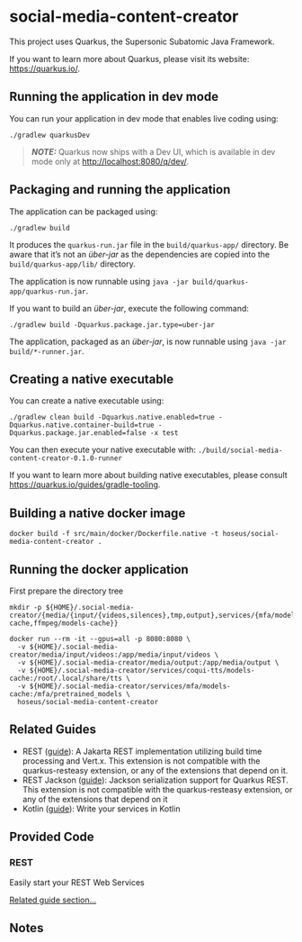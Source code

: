 # social-media-content-creator

This project uses Quarkus, the Supersonic Subatomic Java Framework.

If you want to learn more about Quarkus, please visit its website: <https://quarkus.io/>.

## Running the application in dev mode

You can run your application in dev mode that enables live coding using:

```shell script
./gradlew quarkusDev
```

> **_NOTE:_**  Quarkus now ships with a Dev UI, which is available in dev mode only at <http://localhost:8080/q/dev/>.

## Packaging and running the application

The application can be packaged using:

```shell script
./gradlew build
```

It produces the `quarkus-run.jar` file in the `build/quarkus-app/` directory.
Be aware that it’s not an _über-jar_ as the dependencies are copied into the `build/quarkus-app/lib/` directory.

The application is now runnable using `java -jar build/quarkus-app/quarkus-run.jar`.

If you want to build an _über-jar_, execute the following command:

```shell script
./gradlew build -Dquarkus.package.jar.type=uber-jar
```

The application, packaged as an _über-jar_, is now runnable using `java -jar build/*-runner.jar`.

## Creating a native executable

You can create a native executable using:

```shell script
./gradlew clean build -Dquarkus.native.enabled=true -Dquarkus.native.container-build=true -Dquarkus.package.jar.enabled=false -x test
```

You can then execute your native executable with: `./build/social-media-content-creator-0.1.0-runner`

If you want to learn more about building native executables, please consult <https://quarkus.io/guides/gradle-tooling>.

## Building a native docker image

```shell script
docker build -f src/main/docker/Dockerfile.native -t hoseus/social-media-content-creator .
```

## Running the docker application

First prepare the directory tree
```shell script
mkdir -p ${HOME}/.social-media-creator/{media/{input/{videos,silences},tmp,output},services/{mfa/models-cache,ffmpeg/models-cache}}
```

```shell script
docker run --rm -it --gpus=all -p 8080:8080 \
  -v ${HOME}/.social-media-creator/media/input/videos:/app/media/input/videos \
  -v ${HOME}/.social-media-creator/media/output:/app/media/output \
  -v ${HOME}/.social-media-creator/services/coqui-tts/models-cache:/root/.local/share/tts \
  -v ${HOME}/.social-media-creator/services/mfa/models-cache:/mfa/pretrained_models \
  hoseus/social-media-content-creator
```

## Related Guides

- REST ([guide](https://quarkus.io/guides/rest)): A Jakarta REST implementation utilizing build time processing and Vert.x. This extension is not compatible with the quarkus-resteasy extension, or any of the extensions that depend on it.
- REST Jackson ([guide](https://quarkus.io/guides/rest#json-serialisation)): Jackson serialization support for Quarkus REST. This extension is not compatible with the quarkus-resteasy extension, or any of the extensions that depend on it
- Kotlin ([guide](https://quarkus.io/guides/kotlin)): Write your services in Kotlin

## Provided Code

### REST

Easily start your REST Web Services

[Related guide section...](https://quarkus.io/guides/getting-started-reactive#reactive-jax-rs-resources)

## Notes
